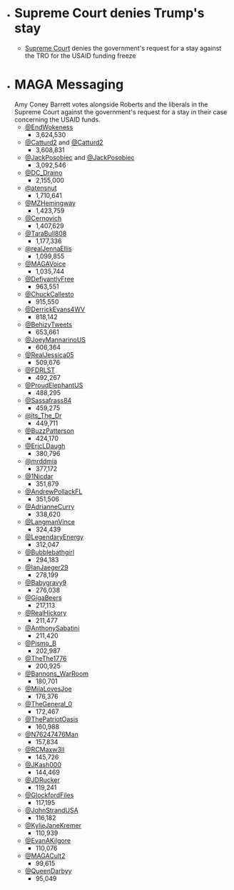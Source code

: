 - # Supreme Court denies Trump's stay
  - [Supreme Court](https://www.nytimes.com/live/2025/03/05/us/trump-news#foreign-aid-supreme-court-trump) denies the government's request for a stay against the TRO for the USAID funding freeze
- # MAGA Messaging
  Amy Coney Barrett votes alongside Roberts and the liberals in the Supreme Court against the government's request for a stay in their case concerning the USAID funds.
  - [@EndWokeness](https://x.com/EndWokeness/status/1897357014457835827)
    - 3,624,530
  - [@Catturd2](https://x.com/catturd2/status/1897292692159390022) and [@Catturd2](https://x.com/catturd2/status/1877529548285165981)
    - 3,608,831
  - [@JackPosobiec](https://x.com/JackPosobiec/status/1897338451114254710) and [@JackPosobiec](https://x.com/JackPosobiec/status/1897372206092751045)
    - 3,092,546
  - [@DC_Draino](https://x.com/DC_Draino/status/1897341156478111792)
    - 2,155,000
  - [@atensnut](https://x.com/atensnut/status/1897349850372641119)
    - 1,710,641
  - [@MZHemingway](https://x.com/MZHemingway/status/1897310331699126335)
    - 1,423,759
  - [@Cernovich](https://x.com/Cernovich/status/1897333453039001779)
    - 1,407,629
  - [@TaraBull808](https://x.com/TaraBull808/status/1897384068783989160)
    - 1,177,336
  - [@realJennaEllis](https://x.com/realJennaEllis/status/1897331787837431846)
    - 1,099,855
  - [@MAGAVoice](https://x.com/MAGAVoice/status/1897343382596562945)
    - 1,035,744
  - [@DefiyantlyFree](https://x.com/DefiyantlyFree/status/1897292116331782472)
    - 963,551
  - [@ChuckCallesto](https://x.com/ChuckCallesto/status/1897342665630577049)
    - 915,550
  - [@DerrickEvans4WV](https://x.com/DerrickEvans4WV/status/1897363640866750643)
    - 818,142
  - [@BehizyTweets](https://x.com/BehizyTweets/status/1897309037525647710)
    - 653,661
  - [@JoeyMannarinoUS](https://x.com/JoeyMannarinoUS/status/1897375565797318759)
    - 606,364
  - [@RealJessica05](https://x.com/RealJessica05/status/1897369020363629036)
    - 509,676
  - [@FDRLST](https://x.com/FDRLST/status/1897326024922456366)
    - 492,267
  - [@ProudElephantUS](https://x.com/ProudElephantUS/status/1897383591677714454)
    - 488,295
  - [@Sassafrass84](https://x.com/Sassafrass_84/status/1897345981668319399)
    - 459,275
  - [@its_The_Dr](https://x.com/its_The_Dr/status/1897380026490015989)
    - 449,711
  - [@BuzzPatterson](https://x.com/BuzzPatterson/status/1897349706516455725)
    - 424,170
  - [@EricLDaugh](https://x.com/EricLDaugh/status/1897290717674037647)
    - 380,796
  - [@mrddmia](https://x.com/mrddmia/status/1897336208717762737)
    - 377,172
  - [@1Nicdar](https://x.com/1Nicdar/status/1897350129738547517)
    - 351,879
  - [@AndrewPollackFL](https://x.com/AndrewPollackFL/status/1897312929898488084)
    - 351,506
  - [@AdrianneCurry](https://x.com/AdrianneCurry/status/1897371147903361143)
    - 338,620
  - [@LangmanVince](https://x.com/LangmanVince/status/1897302901267292461)
    - 324,439
  - [@LegendaryEnergy](https://x.com/LegendaryEnergy/status/1897313191446896745)
    - 312,047
  - [@Bubblebathgirl](https://x.com/bubblebathgirl/status/1897294266038403332)
    - 294,183
  - [@IanJaeger29](https://x.com/IanJaeger29/status/1897310392973697305)
    - 278,199
  - [@Babygravy9](https://x.com/Babygravy9/status/1897320803701809354)
    - 276,038
  - [@GigaBeers](https://x.com/GigaBeers/status/1897332778842349609)
    - 217,113
  - [@RealHickory](https://x.com/RealHickory/status/1897382226112950674)
    - 211,477
  - [@AnthonySabatini](https://x.com/AnthonySabatini/status/1897357490758857020)
    - 211,420
  - [@Pismo_B](https://x.com/Pismo_B/status/1897349270111707324)
    - 202,987
  - [@TheThe1776](https://x.com/TheThe1776/status/1897359824251445733)
    - 200,925
  - [@Bannons_WarRoom](https://x.com/Bannons_WarRoom/status/1897418228600889612)
    - 180,701
  - [@MilaLovesJoe](https://x.com/MilaLovesJoe/status/1897376753452261518)
    - 176,376
  - [@TheGeneral_0](https://x.com/TheGeneral_0/status/1897305988564500605)
    - 172,467
  - [@ThePatriotOasis](https://x.com/ThePatriotOasis/status/1897340679225008264)
    - 160,988
  - [@N76247476Man](https://x.com/N76247476Man/status/1897371740378165719)
    - 157,834
  - [@RCMaxw3ll](https://x.com/RCMaxw3ll/status/1897296384451338376)
    - 145,726
  - [@JKash000](https://x.com/JKash000/status/1897302276269859118)
    - 144,469
  - [@JDRucker](https://x.com/JDRucker/status/1897379398741012743)
    - 119,241
  - [@GlockfordFiles](https://x.com/GlockfordFiles/status/1897375569484112023)
    - 117,195
  - [@JohnStrandUSA](https://x.com/JohnStrandUSA/status/1897305453966799055)
    - 116,182
  - [@KylieJaneKremer](https://x.com/KylieJaneKremer/status/1897312653116428737)
    - 110,939
  - [@EvanAKilgore](https://x.com/EvanAKilgore/status/1897329089712914690)
    - 110,076
  - [@MAGACult2](https://x.com/MAGACult2/status/1897401975509069985)
    - 99,615
  - [@QueenDarbyy](https://x.com/QueenDarbyy/status/1897356231754608721)
    - 95,049


#